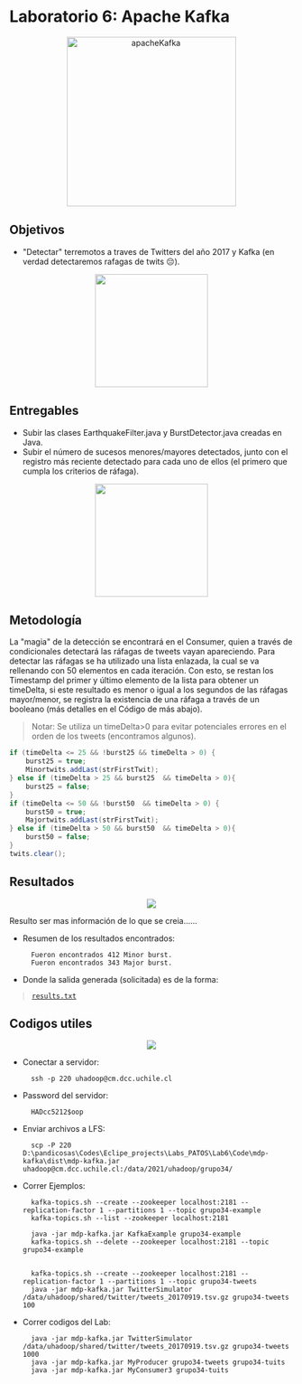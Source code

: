 # Laboratorio 6: Apache Kafka

<p align="center">
<img src="https://rajvansia.com/images/KafkaVitals.gif" alt="apacheKafka" height="300">
</p>

## Objetivos

- "Detectar" terremotos a traves de Twitters del año 2017 y Kafka (en verdad detectaremos rafagas de twits 😔).

<p align="center">
  <img height=200 src="https://media1.tenor.com/images/a40f47a6377a1b6e633c3a4c5965bf5e/tenor.gif?itemid=7423490">
</p>

## Entregables

- Subir las clases EarthquakeFilter.java y BurstDetector.java creadas en Java.
- Subir el número de sucesos menores/mayores detectados, junto con el registro más reciente detectado para cada uno de ellos (el primero que cumpla los criterios de ráfaga).

<p align="center">
  <img height=200 src="https://images.squarespace-cdn.com/content/v1/5bff4a2a75f9eec627d36396/1594578696859-X60SYJGSG86XHAVBT4I9/ke17ZwdGBToddI8pDm48kNKU_v8gJAcxDrmB-soKvj1Zw-zPPgdn4jUwVcJE1ZvWEtT5uBSRWt4vQZAgTJucoTqqXjS3CfNDSuuf31e0tVHCnm8a75afeGmEHZWkl5PmyTMMaUTKBnPyCeVGtabJSWQ6l2WM7tn7mqHTODzkmeM/tenor-2.gif">
</p>


## Metodología

La "magia" de la detección se encontrará en el Consumer, quien a través de condicionales detectará las ráfagas de tweets vayan apareciendo. Para detectar las ráfagas se ha utilizado una lista enlazada, la cual se va rellenando con 50 elementos en cada iteración. Con esto, se restan los Timestamp del primer y último elemento de la lista para obtener un timeDelta, si este resultado es menor o igual a los segundos de las ráfagas mayor/menor, se registra la existencia de una ráfaga a través de un booleano (más detalles en el Código de más abajo).

>Notar: Se utiliza un timeDelta>0 para evitar potenciales errores en el orden de los tweets (encontramos algunos).

```Java
if (timeDelta <= 25 && !burst25 && timeDelta > 0) {
	burst25 = true;
	Minortwits.addLast(strFirstTwit);
} else if (timeDelta > 25 && burst25  && timeDelta > 0){
	burst25 = false;
}
if (timeDelta <= 50 && !burst50  && timeDelta > 0) {
	burst50 = true;
	Majortwits.addLast(strFirstTwit);
} else if (timeDelta > 50 && burst50  && timeDelta > 0){
	burst50 = false;
}
twits.clear();
```

## Resultados

<p align="center">
  <img src="https://engineering.giphy.com/wp-content/uploads/2018/01/fiking.gif">
</p>

Resulto ser mas información de lo que se creia......

- Resumen de los resultados encontrados:

        Fueron encontrados 412 Minor burst.
        Fueron encontrados 343 Major burst.

- Donde la salida generada (solicitada) es de la forma:

> [`results.txt`](https://raw.githubusercontent.com/Mezosky/Labs_PATOS/main/Lab6/Results/results.txt)

## Codigos utiles

<p align="center">
  <img src="https://www.therpf.com/forums/attachments/717068">
</p>

- Conectar a servidor:
        
        ssh -p 220 uhadoop@cm.dcc.uchile.cl

- Password del servidor: 

        HADcc5212$oop

- Enviar archivos a LFS: 

        scp -P 220 D:\pandicosas\Codes\Eclipe_projects\Labs_PATOS\Lab6\Code\mdp-kafka\dist\mdp-kafka.jar uhadoop@cm.dcc.uchile.cl:/data/2021/uhadoop/grupo34/

- Correr Ejemplos:

        kafka-topics.sh --create --zookeeper localhost:2181 --replication-factor 1 --partitions 1 --topic grupo34-example
        kafka-topics.sh --list --zookeeper localhost:2181

        java -jar mdp-kafka.jar KafkaExample grupo34-example
        kafka-topics.sh --delete --zookeeper localhost:2181 --topic grupo34-example


        kafka-topics.sh --create --zookeeper localhost:2181 --replication-factor 1 --partitions 1 --topic grupo34-tweets
        java -jar mdp-kafka.jar TwitterSimulator /data/uhadoop/shared/twitter/tweets_20170919.tsv.gz grupo34-tweets 100

- Correr codigos del Lab:

        java -jar mdp-kafka.jar TwitterSimulator /data/uhadoop/shared/twitter/tweets_20170919.tsv.gz grupo34-tweets 1000
        java -jar mdp-kafka.jar MyProducer grupo34-tweets grupo34-tuits
        java -jar mdp-kafka.jar MyConsumer3 grupo34-tuits


        